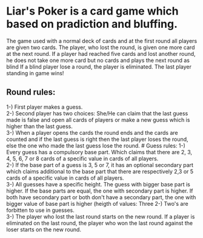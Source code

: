 # Liar's Poker is a card game which based on pradiction and bluffing.
The game used with a normal deck of cards and at the first round all players are given two cards.
The player, who lost the round, is given one more card at the next round.
If a player had reached five cards and lost another round, he does not take one more card but no cards and plays the next round as blind
If a blind player lose a round, the player is eliminated.
The last player standing in game wins!
<h2> Round rules:</h2>
1-) First player makes a guess.
<br/>
2-) Second player has two choices: She/He can claim that the last guess made is false and open all cards of players or make a new guess which is higher than the last guess.
<br/>
3-) When a player opens the cards the round ends and the cards are counted and if the last guess is right then the last player loses the round, else the one who made the last guess lose the round.
# Guess rules:
1-) Every guess has a compulsory base part. Which claims that there are 2, 3, 4, 5, 6, 7 or 8 cards of a specific value in cards of all players.
<br/>
2-) If the base part of a guess is 3, 5 or 7, it has an optional secondary part which claims additional to the base part that there are respectively 2,3 or 5 cards of a specific value in cards of all players.
<br/>
3-) All guesses have a specific height. The guess with bigger base part is higher. If the base parts are equal, the one with secondary part is higher. If both have secondary part or both don't have a secondary part, the one with bigger value of base part is higher (heigth of values: Three<Four<Five<Six<Seven<Eight<Nine<Ten<Jack<Queen<King<Ace) If the values of both base parts are equal,  the one with bigger value of secondary part is higher.
# Other rules:
1-) Two's may represenent all other cards which means when the cards are counted, the two's may counted as any other card that is needed.<br/>
2-) Two's are forbitten to use in guesses.
<br/>
3-) The player who lost the last round starts on the new round. If a player is eliminated on the last round, the player who won the last round against the loser starts on the new round.
